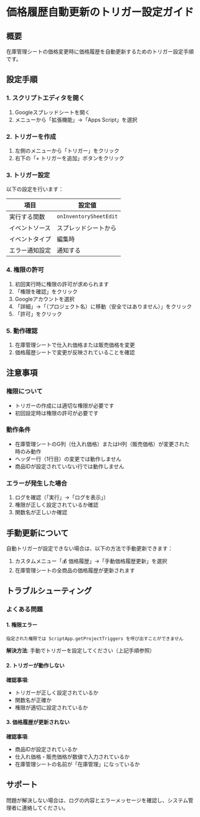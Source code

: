 # 価格履歴自動更新のトリガー設定ガイド

## 概要
在庫管理シートの価格変更時に価格履歴を自動更新するためのトリガー設定手順です。

## 設定手順

### 1. スクリプトエディタを開く
1. Googleスプレッドシートを開く
2. メニューから「拡張機能」→「Apps Script」を選択

### 2. トリガーを作成
1. 左側のメニューから「トリガー」をクリック
2. 右下の「+ トリガーを追加」ボタンをクリック

### 3. トリガー設定
以下の設定を行います：

| 項目 | 設定値 |
|------|--------|
| 実行する関数 | `onInventorySheetEdit` |
| イベントソース | スプレッドシートから |
| イベントタイプ | 編集時 |
| エラー通知設定 | 通知する |

### 4. 権限の許可
1. 初回実行時に権限の許可が求められます
2. 「権限を確認」をクリック
3. Googleアカウントを選択
4. 「詳細」→「（プロジェクト名）に移動（安全ではありません）」をクリック
5. 「許可」をクリック

### 5. 動作確認
1. 在庫管理シートで仕入れ価格または販売価格を変更
2. 価格履歴シートで変更が反映されていることを確認

## 注意事項

### 権限について
- トリガーの作成には適切な権限が必要です
- 初回設定時は権限の許可が必要です

### 動作条件
- 在庫管理シートのG列（仕入れ価格）またはH列（販売価格）が変更された時のみ動作
- ヘッダー行（1行目）の変更では動作しません
- 商品IDが設定されていない行では動作しません

### エラーが発生した場合
1. ログを確認（「実行」→「ログを表示」）
2. 権限が正しく設定されているか確認
3. 関数名が正しいか確認

## 手動更新について
自動トリガーが設定できない場合は、以下の方法で手動更新できます：

1. カスタムメニュー「💰 価格履歴」→「手動価格履歴更新」を選択
2. 在庫管理シートの全商品の価格履歴が更新されます

## トラブルシューティング

### よくある問題

#### 1. 権限エラー
```
指定された権限では ScriptApp.getProjectTriggers を呼び出すことができません
```
**解決方法**: 手動でトリガーを設定してください（上記手順参照）

#### 2. トリガーが動作しない
**確認事項**:
- トリガーが正しく設定されているか
- 関数名が正確か
- 権限が適切に設定されているか

#### 3. 価格履歴が更新されない
**確認事項**:
- 商品IDが設定されているか
- 仕入れ価格・販売価格が数値で入力されているか
- 在庫管理シートの名前が「在庫管理」になっているか

## サポート
問題が解決しない場合は、ログの内容とエラーメッセージを確認し、システム管理者に連絡してください。

